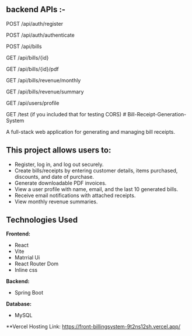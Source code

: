 ## backend APIs :-

POST /api/auth/register

POST /api/auth/authenticate

POST /api/bills

GET /api/bills/{id}

GET /api/bills/{id}/pdf

GET /api/bills/revenue/monthly

GET /api/bills/revenue/summary

GET /api/users/profile

GET /test (if you included that for testing CORS)
 
 # Bill-Receipt-Generation-System

A full-stack web application for generating and managing bill receipts.


## This project allows users to:

*   Register, log in, and log out securely.
*   Create bills/receipts by entering customer details, items purchased, discounts, and date of purchase.
*   Generate downloadable PDF invoices.
*   View a user profile with name, email, and the last 10 generated bills.
*   Receive email notifications with attached receipts.
*   View monthly revenue summaries.

## Technologies Used

  **Frontend:**
  
* React
* Vite
* Matrrial Ui
* React Router Dom
* Inline css

**Backend:**
* Spring Boot

**Database:**
* MySQL

**Vercel Hosting Link:
https://front-billingsystem-9t2ns12sh.vercel.app/
